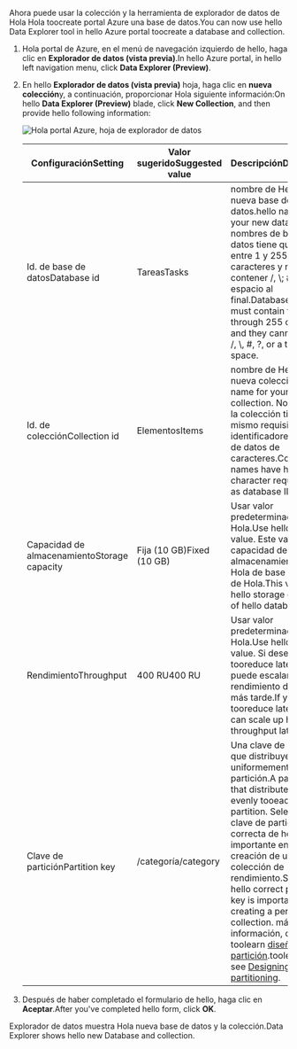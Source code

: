 <span data-ttu-id="ace24-101">Ahora puede usar la colección y la herramienta de explorador de datos de Hola Hola toocreate portal Azure una base de datos.</span><span class="sxs-lookup"><span data-stu-id="ace24-101">You can now use hello Data Explorer tool in hello Azure portal toocreate a database and collection.</span></span> 

1. <span data-ttu-id="ace24-102">Hola portal de Azure, en el menú de navegación izquierdo de hello, haga clic en **Explorador de datos (vista previa)**.</span><span class="sxs-lookup"><span data-stu-id="ace24-102">In hello Azure portal, in hello left navigation menu, click **Data Explorer (Preview)**.</span></span> 

2. <span data-ttu-id="ace24-103">En hello **Explorador de datos (vista previa)** hoja, haga clic en **nueva colección**y, a continuación, proporcionar Hola siguiente información:</span><span class="sxs-lookup"><span data-stu-id="ace24-103">On hello **Data Explorer (Preview)** blade, click **New Collection**, and then provide hello following information:</span></span>

    ![Hola portal Azure, hoja de explorador de datos](./media/cosmos-db-create-collection/azure-cosmosdb-data-explorer.png)

    <span data-ttu-id="ace24-105">Configuración</span><span class="sxs-lookup"><span data-stu-id="ace24-105">Setting</span></span>|<span data-ttu-id="ace24-106">Valor sugerido</span><span class="sxs-lookup"><span data-stu-id="ace24-106">Suggested value</span></span>|<span data-ttu-id="ace24-107">Descripción</span><span class="sxs-lookup"><span data-stu-id="ace24-107">Description</span></span>
    ---|---|---
    <span data-ttu-id="ace24-108">Id. de base de datos</span><span class="sxs-lookup"><span data-stu-id="ace24-108">Database id</span></span>|<span data-ttu-id="ace24-109">Tareas</span><span class="sxs-lookup"><span data-stu-id="ace24-109">Tasks</span></span>|<span data-ttu-id="ace24-110">nombre de Hello para la nueva base de datos.</span><span class="sxs-lookup"><span data-stu-id="ace24-110">hello name for your new database.</span></span> <span data-ttu-id="ace24-111">Los nombres de base de datos tiene que tener entre 1 y 255 caracteres y no pueden contener /, \\; #, ?, o un espacio al final.</span><span class="sxs-lookup"><span data-stu-id="ace24-111">Database names must contain from 1 through 255 characters, and they cannot contain /, \\, #, ?, or a trailing space.</span></span>
    <span data-ttu-id="ace24-112">Id. de colección</span><span class="sxs-lookup"><span data-stu-id="ace24-112">Collection id</span></span>|<span data-ttu-id="ace24-113">Elementos</span><span class="sxs-lookup"><span data-stu-id="ace24-113">Items</span></span>|<span data-ttu-id="ace24-114">nombre de Hello para la nueva colección.</span><span class="sxs-lookup"><span data-stu-id="ace24-114">hello name for your new collection.</span></span> <span data-ttu-id="ace24-115">Nombres de la colección tienen Hola mismo requisitos como identificadores de base de datos de caracteres.</span><span class="sxs-lookup"><span data-stu-id="ace24-115">Collection names have hello same character requirements as database IDs.</span></span>
    <span data-ttu-id="ace24-116">Capacidad de almacenamiento</span><span class="sxs-lookup"><span data-stu-id="ace24-116">Storage capacity</span></span>| <span data-ttu-id="ace24-117">Fija (10 GB)</span><span class="sxs-lookup"><span data-stu-id="ace24-117">Fixed (10 GB)</span></span>|<span data-ttu-id="ace24-118">Usar valor predeterminado de Hola.</span><span class="sxs-lookup"><span data-stu-id="ace24-118">Use hello default value.</span></span> <span data-ttu-id="ace24-119">Este valor es la capacidad de almacenamiento de Hola de base de datos de Hola.</span><span class="sxs-lookup"><span data-stu-id="ace24-119">This value is hello storage capacity of hello database.</span></span>
    <span data-ttu-id="ace24-120">Rendimiento</span><span class="sxs-lookup"><span data-stu-id="ace24-120">Throughput</span></span>|<span data-ttu-id="ace24-121">400 RU</span><span class="sxs-lookup"><span data-stu-id="ace24-121">400 RU</span></span>|<span data-ttu-id="ace24-122">Usar valor predeterminado de Hola.</span><span class="sxs-lookup"><span data-stu-id="ace24-122">Use hello default value.</span></span> <span data-ttu-id="ace24-123">Si desea tooreduce latencia, se puede escalar el rendimiento de hello más tarde.</span><span class="sxs-lookup"><span data-stu-id="ace24-123">If you want tooreduce latency, you can scale up hello throughput later.</span></span>
    <span data-ttu-id="ace24-124">Clave de partición</span><span class="sxs-lookup"><span data-stu-id="ace24-124">Partition key</span></span>|<span data-ttu-id="ace24-125">/categoría</span><span class="sxs-lookup"><span data-stu-id="ace24-125">/category</span></span>|<span data-ttu-id="ace24-126">Una clave de partición que distribuye los datos uniformemente tooeach partición.</span><span class="sxs-lookup"><span data-stu-id="ace24-126">A partition key that distributes data evenly tooeach partition.</span></span> <span data-ttu-id="ace24-127">Seleccionar clave de partición correcta de hello es importante en la creación de una colección de rendimiento.</span><span class="sxs-lookup"><span data-stu-id="ace24-127">Selecting hello correct partition key is important in creating a performant collection.</span></span> <span data-ttu-id="ace24-128">más información, consulte toolearn [diseñar para la partición](../articles/cosmos-db/partition-data.md#designing-for-partitioning).</span><span class="sxs-lookup"><span data-stu-id="ace24-128">toolearn more, see [Designing for partitioning](../articles/cosmos-db/partition-data.md#designing-for-partitioning).</span></span>    
3. <span data-ttu-id="ace24-129">Después de haber completado el formulario de hello, haga clic en **Aceptar**.</span><span class="sxs-lookup"><span data-stu-id="ace24-129">After you've completed hello form, click **OK**.</span></span>

<span data-ttu-id="ace24-130">Explorador de datos muestra Hola nueva base de datos y la colección.</span><span class="sxs-lookup"><span data-stu-id="ace24-130">Data Explorer shows hello new Database and collection.</span></span> 
